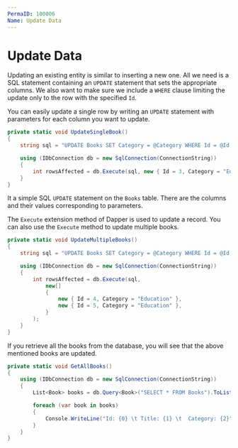 ```yaml
---
PermaID: 100006
Name: Update Data
---
```


# Update Data

Updating an existing entity is similar to inserting a new one. All we need is a SQL statement containing an `UPDATE` statement that sets the appropriate columns. We also want to make sure we include a `WHERE` clause limiting the update only to the row with the specified `Id`.

You can easily update a single row by writing an `UPDATE` statement with parameters for each column you want to update.

```csharp
private static void UpdateSingleBook()
{
    string sql = "UPDATE Books SET Category = @Category WHERE Id = @Id;";

    using (IDbConnection db = new SqlConnection(ConnectionString))
    {
        int rowsAffected = db.Execute(sql, new { Id = 3, Category = "Education" });
    }
}
```

It a simple SQL `UPDATE` statement on the `Books` table. There are the columns and their values corresponding to parameters. 

The `Execute` extension method of Dapper is used to update a record. You can also use the `Execute` method to update multiple books.

```csharp
private static void UpdateMultipleBooks()
{
    string sql = "UPDATE Books SET Category = @Category WHERE Id = @Id;";

    using (IDbConnection db = new SqlConnection(ConnectionString))
    {
        int rowsAffected = db.Execute(sql,
            new[]
            {
                new { Id = 4, Category = "Education" },
                new { Id = 5, Category = "Education" },
            }
        );
    }
}
```

If you retrieve all the books from the database, you will see that the above mentioned books are updated.

```csharp
private static void GetAllBooks()
{
    using (IDbConnection db = new SqlConnection(ConnectionString))
    {
        List<Book> books = db.Query<Book>("SELECT * FROM Books").ToList();

        foreach (var book in books)
        {
            Console.WriteLine("Id: {0} \t Title: {1} \t  Category: {2}", book.Id, book.Title, book.Category);
        }
    }
}
```
